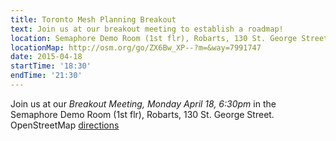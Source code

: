 ```yaml
---
title: Toronto Mesh Planning Breakout
text: Join us at our breakout meeting to establish a roadmap!
location: Semaphore Demo Room (1st flr), Robarts, 130 St. George Street  
locationMap: http://osm.org/go/ZX6Bw_XP--?m=&way=7991747
date: 2015-04-18
startTime: '18:30'
endTime: '21:30'
---
```


Join us at our ​*Breakout Meeting, Monday April 18, 6:30pm*​ in the Semaphore Demo Room (1st flr), Robarts, 130 St. George Street. OpenStreetMap [directions](http://osm.org/go/ZX6Bw_XP--?m=&way=7991747)
